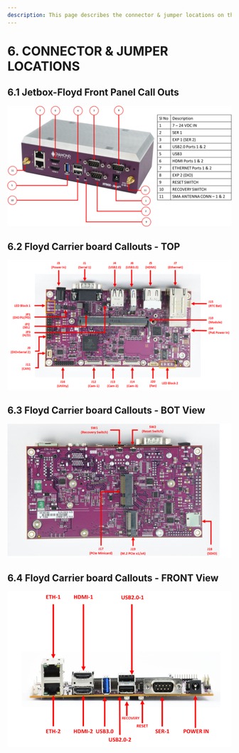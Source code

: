 ```yaml
---
description: This page describes the connector & jumper locations on the Floyd baseboard.
---
```


# 6. CONNECTOR & JUMPER LOCATIONS

## 6.1 Jetbox-Floyd Front Panel Call Outs

![](../../.gitbook/assets/image%20%28192%29.png)

## 6.2 Floyd Carrier board Callouts - TOP

![Floyd Base board - TOP View](../../.gitbook/assets/image%20%28102%29.png)

## 6.3 Floyd Carrier board  Callouts - BOT View

![Floyd Base board - TOP View](../../.gitbook/assets/image%20%28161%29.png)

## 6.4 Floyd Carrier board  Callouts - FRONT View

![Floyd Base board - FRONT View](../../.gitbook/assets/image%20%28105%29.png)

